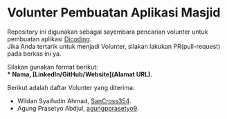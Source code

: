 # Volunter Pembuatan Aplikasi Masjid
Repository ini digunakan sebagai sayembara pencarian volunter untuk pembuatan aplikasi [Dicoding](www.dicoding.com).<br>
Jika Anda tertarik untuk menjadi Volunter, silakan lakukan PR(pull-request) pada berkas ini ya.<br>

Silakan gunakan format berikut:<br>
**\* Nama, [LinkedIn/GitHub/Website](Alamat URL).**  

Berikut adalah daftar Volunter yang diterima:
* Wildan Syaifudin Ahmad, [SanCross354](https://github.com/SanCross354).
* Agung Prasetyo Abdjul, [agungpprasetyo9](https://github.com/agungpprasetyo9).
